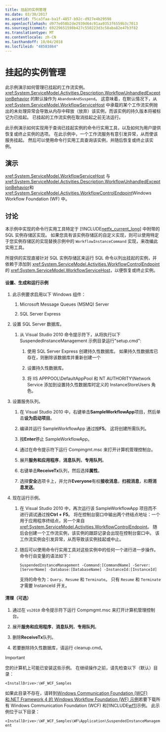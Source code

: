 ```yaml
---
title: 挂起的实例管理
ms.date: 03/30/2017
ms.assetid: f5ca3faa-ba1f-4857-b92c-d927e4b29598
ms.openlocfilehash: d977e058b2de2939d64c91aa9353f6559b3c7013
ms.sourcegitcommit: 69229651598b427c550223d3c58aba82e47b3f82
ms.translationtype: MT
ms.contentlocale: zh-CN
ms.lasthandoff: 10/04/2018
ms.locfileid: "48583864"
---
```

# <a name="suspended-instance-management"></a>挂起的实例管理
此示例演示如何管理已挂起的工作流实例。  <xref:System.ServiceModel.Activities.Description.WorkflowUnhandledExceptionBehavior> 的默认操作为 `AbandonAndSuspend`。 这意味着，在默认情况下，从 <xref:System.ServiceModel.WorkflowServiceHost> 中承载的某个工作流实例抛出的未处理异常会导致从内存中释放（放弃）该实例，而该实例的持久版本将被标记为已挂起。 已挂起的工作流实例在取消挂起之前无法运行。

 此示例演示如何实现用于查询已挂起实例的命令行实用工具，以及如何为用户提供恢复或终止实例的选项。 在此示例中，一个工作流服务有意引发异常，从而使该服务挂起。 然后可以使用命令行实用工具查询该实例，并随后恢复或终止该实例。

## <a name="demonstrates"></a>演示
 <xref:System.ServiceModel.WorkflowServiceHost> 与<xref:System.ServiceModel.Activities.Description.WorkflowUnhandledExceptionBehavior>和<xref:System.ServiceModel.Activities.WorkflowControlEndpoint>Windows Workflow Foundation (WF) 中。

## <a name="discussion"></a>讨论
 本示例中实现的命令行实用工具特定于 [!INCLUDE[netfx_current_long](../../../../includes/netfx-current-long-md.md)] 中附带的 SQL 实例存储区实现。 如果您具有该实例存储区的自定义实现，则可以使用特定于您实例存储区的实现替换示例中的 `WorkflowInstanceCommand` 实现，来改编此实用工具。

 所提供的实现直接针对 SQL 实例存储区来运行 SQL 命令以列出挂起的实例，并依赖于添加到 <xref:System.ServiceModel.Activities.WorkflowControlEndpoint> 的 <xref:System.ServiceModel.WorkflowServiceHost>，以便恢复或终止实例。

#### <a name="to-set-up-build-and-run-the-sample"></a>设置、生成和运行示例

1.  此示例要求启用以下 Windows 组件：

    1.  Microsoft Message Queues (MSMQ) Server

    2.  SQL Server Express

2.  设置 SQL Server 数据库。

    1.  从 Visual Studio 2010 命令提示符下，从将执行以下 SuspendedInstanceManagement 示例目录运行"setup.cmd":

        1.  使用 SQL Server Express 创建持久性数据库。 如果持久性数据库已存在，则删除该数据库并重新创建一个

        2.  设置持久性数据库。

        3.  将 IIS APPPOOL\DefaultAppPool 和 NT AUTHORITY\Network Service 添加到设置持久性数据库时定义的 InstanceStoreUsers 角色。

3.  设置服务队列。

    1.  在 Visual Studio 2010 中，右键单击**SampleWorkflowApp**项目，然后单击**设为启动项目**。

    2.  编译并运行 SampleWorkflowApp 通过按**F5**。 这将创建所需队列。

    3.  按**Enter**停止 SampleWorkflowApp。

    4.  通过在命令提示符下运行 Compmgmt.msc 来打开计算机管理控制台。

    5.  展开**服务和应用程序**，**消息队列**，**专用队列**。

    6.  右键单击**ReceiveTx**队列，然后选择**属性**。

    7.  选择**安全**选项卡上，并允许**Everyone**有权**接收消息**，**扫视消息**，和**将消息发送**。

4.  现在运行示例。

    1.  在 Visual Studio 2010 中，再次运行该 SampleWorkflowApp 项目而不进行调试通过按**Ctrl + F5**。 将在控制台窗口中输出两个终结点地址：一个用于应用程序终结点，另一个来自 <xref:System.ServiceModel.Activities.WorkflowControlEndpoint>。 随后会创建一个工作流实例，该实例的跟踪记录会出现在控制台窗口中。 该工作流实例会引发异常，从而导致该实例挂起或中止。

    2.  随后可以使用命令行实用工具对这些实例中的任何一个进行进一步操作。 命令行自变量的语法如下：

         `SuspendedInstanceManagement -Command:[CommandName] -Server:[ServerName] -Database:[DatabaseName] -InstanceId:[InstanceId]`

         支持的命令为：`Query`、`Resume` 和 `Terminate`。  只有 `Resume` 和 `Terminate` 才需要 InstanceId 开关。

#### <a name="to-cleanup-optional"></a>清理（可选）

1.  通过在 `vs2010` 命令提示符下运行 Compmgmt.msc 来打开计算机管理控制台。

2.  展开**服务和应用程序**，**消息队列**，**专用队列**。

3.  删除**ReceiveTx**队列。

4.  若要删除持久性数据库，请运行 cleanup.cmd。

> [!IMPORTANT]
>  您的计算机上可能已安装这些示例。 在继续操作之前，请先检查以下（默认）目录：  
>   
>  `<InstallDrive>:\WF_WCF_Samples`  
>   
>  如果此目录不存在，请转到[Windows Communication Foundation (WCF) 和.NET Framework 4 的 Windows Workflow Foundation (WF) 示例](https://go.microsoft.com/fwlink/?LinkId=150780)若要下载所有 Windows Communication Foundation (WCF) 和[!INCLUDE[wf1](../../../../includes/wf1-md.md)]示例。 此示例位于以下目录：  
>   
>  `<InstallDrive>:\WF_WCF_Samples\WF\Application\SuspendedInstanceManagement`
